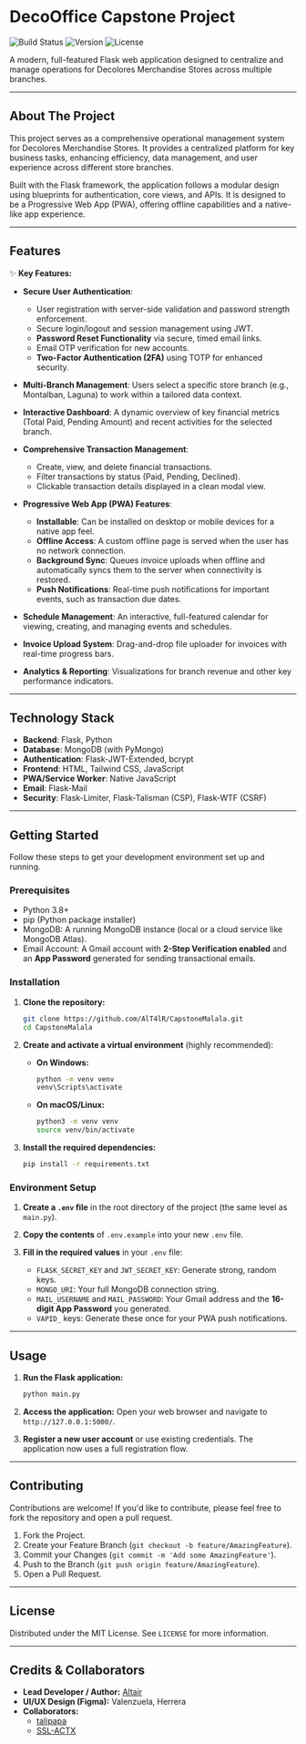 # DecoOffice Capstone Project

![Build Status](https://img.shields.io/badge/build-passing-brightgreen) ![Version](https://img.shields.io/badge/version-1.9-yellow) ![License](https://img.shields.io/badge/License-All%20Rights%20Reserved-blue)

A modern, full-featured Flask web application designed to centralize and manage operations for Decolores Merchandise Stores across multiple branches.

---

## About The Project

This project serves as a comprehensive operational management system for Decolores Merchandise Stores. It provides a centralized platform for key business tasks, enhancing efficiency, data management, and user experience across different store branches.

Built with the Flask framework, the application follows a modular design using blueprints for authentication, core views, and APIs. It is designed to be a Progressive Web App (PWA), offering offline capabilities and a native-like app experience.

---

## Features

✨ **Key Features:**

*   **Secure User Authentication**:
    *   User registration with server-side validation and password strength enforcement.
    *   Secure login/logout and session management using JWT.
    *   **Password Reset Functionality** via secure, timed email links.
    *   Email OTP verification for new accounts.
    *   **Two-Factor Authentication (2FA)** using TOTP for enhanced security.

*   **Multi-Branch Management**: Users select a specific store branch (e.g., Montalban, Laguna) to work within a tailored data context.

*   **Interactive Dashboard**: A dynamic overview of key financial metrics (Total Paid, Pending Amount) and recent activities for the selected branch.

*   **Comprehensive Transaction Management**:
    *   Create, view, and delete financial transactions.
    *   Filter transactions by status (Paid, Pending, Declined).
    *   Clickable transaction details displayed in a clean modal view.

*   **Progressive Web App (PWA) Features**:
    *   **Installable**: Can be installed on desktop or mobile devices for a native app feel.
    *   **Offline Access**: A custom offline page is served when the user has no network connection.
    *   **Background Sync**: Queues invoice uploads when offline and automatically syncs them to the server when connectivity is restored.
    *   **Push Notifications**: Real-time push notifications for important events, such as transaction due dates.

*   **Schedule Management**: An interactive, full-featured calendar for viewing, creating, and managing events and schedules.

*   **Invoice Upload System**: Drag-and-drop file uploader for invoices with real-time progress bars.

*   **Analytics & Reporting**: Visualizations for branch revenue and other key performance indicators.

---

## Technology Stack

*   **Backend**: Flask, Python
*   **Database**: MongoDB (with PyMongo)
*   **Authentication**: Flask-JWT-Extended, bcrypt
*   **Frontend**: HTML, Tailwind CSS, JavaScript
*   **PWA/Service Worker**: Native JavaScript
*   **Email**: Flask-Mail
*   **Security**: Flask-Limiter, Flask-Talisman (CSP), Flask-WTF (CSRF)

---

## Getting Started

Follow these steps to get your development environment set up and running.

### Prerequisites

*   Python 3.8+
*   pip (Python package installer)
*   MongoDB: A running MongoDB instance (local or a cloud service like MongoDB Atlas).
*   Email Account: A Gmail account with **2-Step Verification enabled** and an **App Password** generated for sending transactional emails.

### Installation

1.  **Clone the repository:**
    ```bash
    git clone https://github.com/AlT4lR/CapstoneMalala.git
    cd CapstoneMalala
    ```

2.  **Create and activate a virtual environment** (highly recommended):
    *   **On Windows:**
        ```bash
        python -m venv venv
        venv\Scripts\activate
        ```
    *   **On macOS/Linux:**
        ```bash
        python3 -m venv venv
        source venv/bin/activate
        ```

3.  **Install the required dependencies:**
    ```bash
    pip install -r requirements.txt
    ```

### Environment Setup

1.  **Create a `.env` file** in the root directory of the project (the same level as `main.py`).

2.  **Copy the contents** of `.env.example` into your new `.env` file.

3.  **Fill in the required values** in your `.env` file:
    *   `FLASK_SECRET_KEY` and `JWT_SECRET_KEY`: Generate strong, random keys.
    *   `MONGO_URI`: Your full MongoDB connection string.
    *   `MAIL_USERNAME` and `MAIL_PASSWORD`: Your Gmail address and the **16-digit App Password** you generated.
    *   `VAPID_` keys: Generate these once for your PWA push notifications.

---

## Usage

1.  **Run the Flask application:**
    ```bash
    python main.py
    ```

2.  **Access the application:**
    Open your web browser and navigate to `http://127.0.0.1:5000/`.

3.  **Register a new user account** or use existing credentials. The application now uses a full registration flow.

---

## Contributing

Contributions are welcome! If you'd like to contribute, please feel free to fork the repository and open a pull request.

1.  Fork the Project.
2.  Create your Feature Branch (`git checkout -b feature/AmazingFeature`).
3.  Commit your Changes (`git commit -m 'Add some AmazingFeature'`).
4.  Push to the Branch (`git push origin feature/AmazingFeature`).
5.  Open a Pull Request.

---

## License

Distributed under the MIT License. See `LICENSE` for more information.

---

## Credits & Collaborators

*   **Lead Developer / Author:** [Altair](https://github.com/AlT4lR)
*   **UI/UX Design (Figma):** Valenzuela, Herrera
*   **Collaborators:**
    *   [talipapa](https://github.com/talipapa)
    *   [SSL-ACTX](https://github.com/SSL-ACTX)
